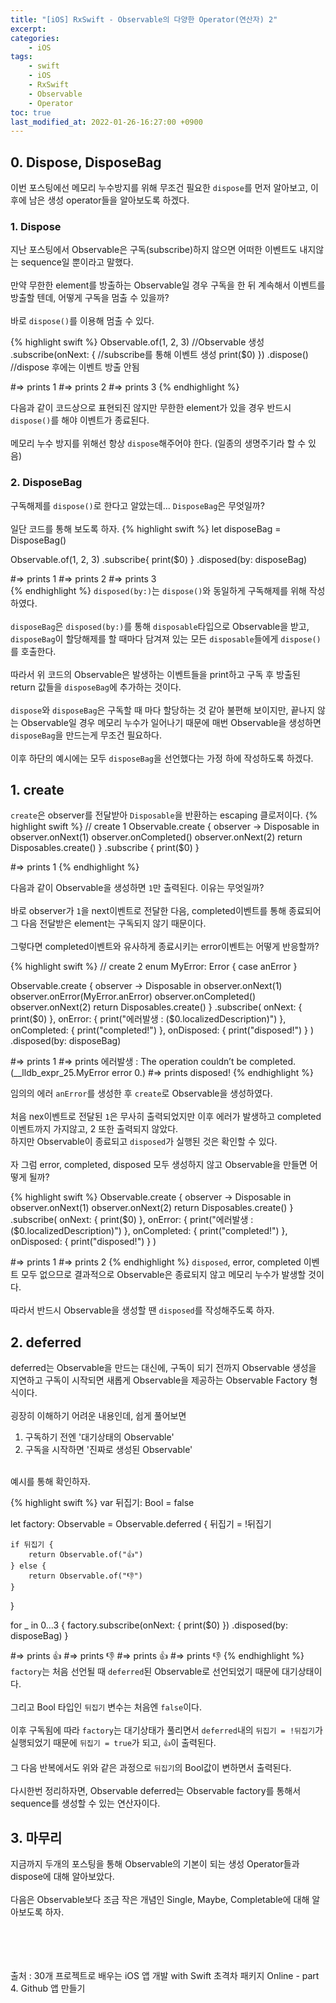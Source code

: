 ```yaml
---
title: "[iOS] RxSwift - Observable의 다양한 Operator(연산자) 2"
excerpt:
categories:
    - iOS
tags:
    - swift
    - iOS
    - RxSwift
    - Observable
    - Operator
toc: true
last_modified_at: 2022-01-26-16:27:00 +0900
---
```

## 0. Dispose, DisposeBag
이번 포스팅에선 메모리 누수방지를 위해 무조건 필요한 `dispose`를 먼저 알아보고, 이후에 남은 생성 operator들을 알아보도록 하겠다.<br/>
### 1. Dispose
지난 포스팅에서 Observable은 구독(subscribe)하지 않으면 어떠한 이벤트도 내지않는 sequence일 뿐이라고 말했다.<br/>
<br/>
만약 무한한 element를 방출하는 Observable일 경우 구독을 한 뒤 계속해서 이벤트를 방출할 텐데, 어떻게 구독을 멈출 수 있을까?<br/>
<br/>
바로 `dispose()`를 이용해 멈출 수 있다.

{% highlight swift %}
Observable.of(1, 2, 3)      //Observable 생성
    .subscribe(onNext: {    //subscribe를 통해 이벤트 생성
        print($0)
    })
    .dispose()              //dispose 후에는 이벤트 방출 안됨

#=> prints 1
#=> prints 2
#=> prints 3
{% endhighlight %}

다음과 같이 코드상으로 표현되진 않지만 무한한 element가 있을 경우 반드시 `dispose()`를 해야 이벤트가 종료된다.<br/>
<br/>
메모리 누수 방지를 위해선 항상 `dispose`해주어야 한다. (일종의 생명주기라 할 수 있음)

### 2. DisposeBag
구독해제를 `dispose()`로 한다고 알았는데... `DisposeBag`은 무엇일까?<br/>
<br/>
일단 코드를 통해 보도록 하자.
{% highlight swift %}
let disposeBag = DisposeBag()

Observable.of(1, 2, 3)
    .subscribe{
        print($0)
    }
    .disposed(by: disposeBag)

#=> prints 1
#=> prints 2
#=> prints 3    
{% endhighlight %}
`disposed(by:)`는 `dispose()`와 동일하게 구독해제를 위해 작성하였다.<br/>
<br/>
`disposeBag`은 `disposed(by:)`를 통해 `disposable`타입으로 Observable을 받고, `disposeBag`이 할당해제를 할 때마다 담겨져 있는 모든 `disposable`들에게 `dispose()`를 호출한다.<br/>
<br/>
따라서 위 코드의 Observable은 발생하는 이벤트들을 print하고 구독 후 방출된 return 값들을 `disposeBag`에 추가하는 것이다.<br/>
<br/>
`dispose`와 `disposeBag`은 구독할 때 마다 할당하는 것 같아 불편해 보이지만, 끝나지 않는 Observable일 경우 메모리 누수가 일어나기 때문에 매번 Observable을 생성하면 `disposeBag`을 만드는게 무조건 필요하다.<br/>
<br/>
이후 하단의 예시에는 모두 `disposeBag`을 선언했다는 가정 하에 작성하도록 하겠다.

## 1. create
`create`은 observer를 전달받아 `Disposable`을 반환하는 escaping 클로저이다.
{% highlight swift %}
// create 1
Observable.create { observer -> Disposable in
    observer.onNext(1)
    observer.onCompleted()
    observer.onNext(2)
    return Disposables.create()
}
.subscribe {
    print($0)
}

#=> prints 1
{% endhighlight %}

다음과 같이 Observable을 생성하면 `1`만 출력된다. 이유는 무엇일까?<br/>
<br/>
바로 observer가 `1`을 next이벤트로 전달한 다음, completed이벤트를 통해 종료되어 그 다음 전달받은 element는 구독되지 않기 때문이다.<br/>
<br/>
그렇다면 completed이벤트와 유사하게 종료시키는 error이벤트는 어떻게 반응할까?

{% highlight swift %}
// create 2
enum MyError: Error {
    case anError
}

Observable<Int>.create { observer -> Disposable in
    observer.onNext(1)
    observer.onError(MyError.anError)
    observer.onCompleted()
    observer.onNext(2)
    return Disposables.create()
}
.subscribe(
    onNext: {
        print($0)
    },
    onError: {
        print("에러발생 : \($0.localizedDescription)")
    },
    onCompleted: {
        print("completed!")
    },
    onDisposed: {
        print("disposed!")
    }
)
.disposed(by: disposeBag)

#=> prints 1
#=> prints 에러발생 : The operation couldn’t be completed. (__lldb_expr_25.MyError error 0.)
#=> prints disposed!
{% endhighlight %}

임의의 에러 `anError`를 생성한 후 `create`로 Observable을 생성하였다.<br/>
<br/>
처음 nex이벤트로 전달된 `1`은 무사히 출력되었지만 이후 에러가 발생하고 completed이벤트까지 가지않고, 2 또한 출력되지 않았다.<br/>
하지만 Observable이 종료되고 `disposed`가 실행된 것은 확인할 수 있다.<br/>
<br/>
자 그럼 error, completed, disposed 모두 생성하지 않고 Observable을 만들면 어떻게 될까?

{% highlight swift %}
Observable.create { observer -> Disposable in
    observer.onNext(1)
    observer.onNext(2)
    return Disposables.create()
}
.subscribe(
    onNext: {
        print($0)
    },
    onError: {
        print("에러발생 : \($0.localizedDescription)")
    },
    onCompleted: {
        print("completed!")
    },
    onDisposed: {
        print("disposed!")
    }
)

#=> prints 1
#=> prints 2
{% endhighlight %}
`disposed`, error, completed 이벤트 모두 없으므로 결과적으로 Observable은 종료되지 않고 메모리 누수가 발생할 것이다.<br/>
<br/>
따라서 반드시 Observable을 생성할 땐 `disposed`를 작성해주도록 하자.

## 2. deferred
deferred는 Observable을 만드는 대신에, 구독이 되기 전까지 Observable 생성을 지연하고 구독이 시작되면 새롭게 Observable을 제공하는 Observable Factory 형식이다.<br/>
<br/>
굉장히 이해하기 어려운 내용인데, 쉽게 풀어보면
1. 구독하기 전엔 '대기상태의 Observable'
2. 구독을 시작하면 '진짜로 생성된 Observable'<br/>
<br/>
예시를 통해 확인하자.

{% highlight swift %}
var 뒤집기: Bool = false

let factory: Observable<String> = Observable.deferred {
    뒤집기 = !뒤집기

    if 뒤집기 {
        return Observable.of("👍")
    } else {
        return Observable.of("👎")
    }
}

for _ in 0...3 {
    factory.subscribe(onNext: {
        print($0)
    })
        .disposed(by: disposeBag)
}

#=> prints 👍
#=> prints 👎
#=> prints 👍
#=> prints 👎
{% endhighlight %}
`factory`는 처음 선언될 때 `deferred`된 Observable로 선언되었기 때문에 대기상태이다.<br/>
<br/>
그리고 Bool 타입인 `뒤집기` 변수는 처음엔 `false`이다.<br/>
<br/>
이후 구독됨에 따라 `factory`는 대기상태가 풀리면서 `deferred`내의 `뒤집기 = !뒤집기`가 실행되었기 때문에 `뒤집기 = true`가 되고, `👍`이 출력된다.<br/>
<br/>
그 다음 반복에서도 위와 같은 과정으로 `뒤집기`의 Bool값이 변하면서 출력된다.<br/>
<br/>
다시한번 정리하자면, Observable deferred는 Observable factory를 통해서 sequence를 생성할 수 있는 연산자이다.

## 3. 마무리
지금까지 두개의 포스팅을 통해 Observable의 기본이 되는 생성 Operator들과 dispose에 대해 알아보았다.<br/>
<br/>
다음은 Observable보다 조금 작은 개념인 Single, Maybe, Completable에 대해 알아보도록 하자.

<br/><br/><br/><br/>
출처 : 30개 프로젝트로 배우는 iOS 앱 개발 with Swift 초격차 패키지 Online - part 4. Github 앱 만들기

